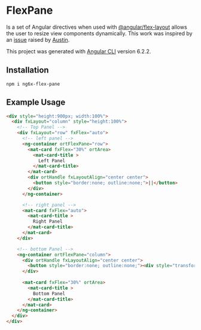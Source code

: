 # FlexPane
Is a set of Angular directives when used with [@angular/flex-layout](https://github.com/angular/flex-layout) allows the user to resize view components dynamically.  This work was inspired by an [issue](https://github.com/angular/flex-layout/issues/266) raised by [Austin](https://github.com/amcdnl).

This project was generated with [Angular CLI](https://github.com/angular/angular-cli) version 6.2.2.

## Installation
`npm i ng6x-flex-pane`

## Example Usage
```html
<div style="height:900px; width:100%">
  <div fxLayout="column" style="height:100%">
    <!-- Top Panel -->
    <div fxLayout="row" fxFlex="auto">
      <!-- left panel -->
      <ng-container ortFlexPane="row">
        <mat-card fxFlex="30%" ortArea>
          <mat-card-title >
            Left Panel
          </mat-card-title>
        </mat-card>
        <div ortHandle fxLayoutAlign="center center">
          <button style="border:none; outline:none;">||</button>
        </div>      
      </ng-container>

      <!-- right panel -->
      <mat-card fxFlex="auto">
        <mat-card-title >
          Right Panel
        </mat-card-title>
      </mat-card>
    </div>

    <!-- bottom Panel -->
    <ng-container ortFlexPane="column">
      <div ortHandle fxLayoutAlign="center center">
        <button style="border:none; outline:none;"><div style="transform:rotate(90deg)">||</div></button>
      </div>      
    
      <mat-card fxFlex="30%" ortArea>
        <mat-card-title >
          Bottom Panel
        </mat-card-title>
      </mat-card>  
    </ng-container>
  </div>
</div>
```